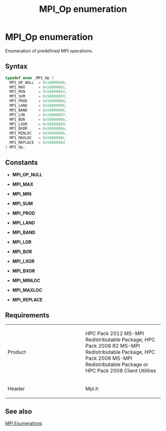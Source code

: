 ﻿---
title: MPI_Op enumeration
TOCTitle: MPI_Op enumeration
ms:assetid: 3C70A7BA-E67A-434F-BF13-F42F498B8150
ms:mtpsurl: https://msdn.microsoft.com/en-us/library/Dn473436(v=VS.85)
ms:contentKeyID: 59360972
ms.date: 03/28/2018
mtps_version: v=VS.85
f1_keywords:
- mpi/MPI_BAND
- mpi/MPI_BOR
- mpi/MPI_BXOR
- mpi/MPI_LAND
- mpi/MPI_LOR
- mpi/MPI_LXOR
- mpi/MPI_MAX
- mpi/MPI_MAXLOC
- mpi/MPI_MIN
- mpi/MPI_MINLOC
- mpi/MPI_Op
- mpi/MPI_OP_NULL
- mpi/MPI_PROD
- mpi/MPI_REPLACE
- mpi/MPI_SUM
- MPI_BAND
- MPI_BOR
- MPI_BXOR
- MPI_LAND
- MPI_LOR
- MPI_LXOR
- MPI_MAX
- MPI_MAXLOC
- MPI_MIN
- MPI_MINLOC
- MPI_Op
- MPI_OP_NULL
- MPI_PROD
- MPI_REPLACE
- MPI_SUM
dev_langs:
- C++
- C
api_location:
- mpi.h
api_name:
- MPI_Op
api_type:
- HeaderDef
product:
- Windows
topic_type:
- apiref
- kbSyntax
product_family_name: VS
ROBOTS: INDEX,FOLLOW
---

# MPI\_Op enumeration

Enumeration of predefined MPI operations.

## Syntax

``` c++
typedef enum _MPI_Op { 
  MPI_OP_NULL  = 0x18000000,
  MPI_MAX      = 0x58000001,
  MPI_MIN      = 0x58000003,
  MPI_SUM      = 0x58000003,
  MPI_PROD     = 0x58000004,
  MPI_LAND     = 0x58000005,
  MPI_BAND     = 0x58000006,
  MPI_LOR      = 0x58000007,
  MPI_BOR      = 0x58000008,
  MPI_LXOR     = 0x58000009,
  MPI_BXOR     = 0x5800000a,
  MPI_MINLOC   = 0x5800000b,
  MPI_MAXLOC   = 0x5800000c,
  MPI_REPLACE  = 0x5800000d
} MPI_Op;
```

## Constants

  - **MPI\_OP\_NULL**

  - **MPI\_MAX**

  - **MPI\_MIN**

  - **MPI\_SUM**

  - **MPI\_PROD**

  - **MPI\_LAND**

  - **MPI\_BAND**

  - **MPI\_LOR**

  - **MPI\_BOR**

  - **MPI\_LXOR**

  - **MPI\_BXOR**

  - **MPI\_MINLOC**

  - **MPI\_MAXLOC**

  - **MPI\_REPLACE**

## Requirements

<table>
<colgroup>
<col style="width: 50%" />
<col style="width: 50%" />
</colgroup>
<tbody>
<tr class="odd">
<td><p>Product</p></td>
<td><p>HPC Pack 2012 MS-MPI Redistributable Package, HPC Pack 2008 R2 MS-MPI Redistributable Package, HPC Pack 2008 MS-MPI Redistributable Package or HPC Pack 2008 Client Utilities</p></td>
</tr>
<tr class="even">
<td><p>Header</p></td>
<td>Mpi.h</td>
</tr>
</tbody>
</table>


## See also

[MPI Enumerations](mpi-enumerations.md)

